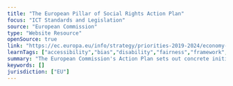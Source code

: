 ```yaml
---
title: "The European Pillar of Social Rights Action Plan"
focus: "ICT Standards and Legislation"
source: "European Commission"
type: "Website Resource"
openSource: true
link: "https://ec.europa.eu/info/strategy/priorities-2019-2024/economy-works-people/jobs-growth-and-investment/european-pillar-social-rights/european-pillar-social-rights-action-plan_en"
learnTags: ["accessibility","bias","disability","fairness","framework","ict","inclusivePractice","regulation","rights"]
summary: "The European Commission's Action Plan sets out concrete initiatives to turn the European Pillar of Social Rights into reality, proposing headline targets for the EU by 2030."
keywords: []
jurisdiction: ["EU"]
---
```

